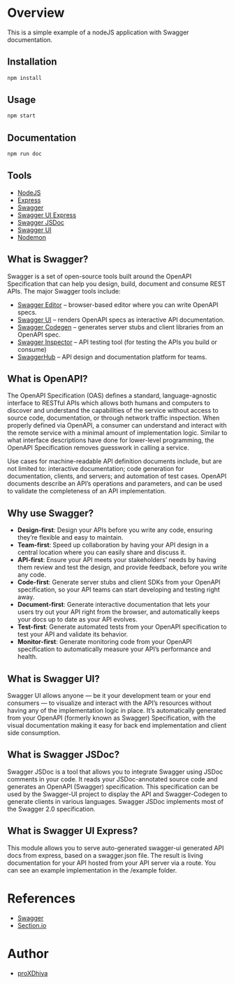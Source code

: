 # Overview

This is a simple example of a nodeJS application with Swagger documentation.

## Installation

```bash
npm install
```

## Usage

```bash
npm start
```

## Documentation

```bash
npm run doc
```

## Tools

- [NodeJS](https://nodejs.org/en/)
- [Express](https://expressjs.com/)
- [Swagger](https://swagger.io/)
- [Swagger UI Express](https://www.npmjs.com/package/swagger-ui-express)
- [Swagger JSDoc](https://www.npmjs.com/package/swagger-jsdoc)
- [Swagger UI](https://swagger.io/tools/swagger-ui/)
- [Nodemon](https://www.npmjs.com/package/nodemon)

## What is Swagger?

Swagger is a set of open-source tools built around the OpenAPI Specification that can help you design, build, document and consume REST APIs. The major Swagger tools include:

- [Swagger Editor](https://swagger.io/tools/swagger-editor/) – browser-based editor where you can write OpenAPI specs.
- [Swagger UI](https://swagger.io/tools/swagger-ui/) – renders OpenAPI specs as interactive API documentation.
- [Swagger Codegen](https://swagger.io/tools/swagger-codegen/) – generates server stubs and client libraries from an OpenAPI spec.
- [Swagger Inspector](https://swagger.io/tools/swagger-inspector/) – API testing tool (for testing the APIs you build or consume)
- [SwaggerHub](https://swagger.io/tools/swaggerhub/) – API design and documentation platform for teams.

## What is OpenAPI?

The OpenAPI Specification (OAS) defines a standard, language-agnostic interface to RESTful APIs which allows both humans and computers to discover and understand the capabilities of the service without access to source code, documentation, or through network traffic inspection. When properly defined via OpenAPI, a consumer can understand and interact with the remote service with a minimal amount of implementation logic. Similar to what interface descriptions have done for lower-level programming, the OpenAPI Specification removes guesswork in calling a service.

Use cases for machine-readable API definition documents include, but are not limited to: interactive documentation; code generation for documentation, clients, and servers; and automation of test cases. OpenAPI documents describe an API’s operations and parameters, and can be used to validate the completeness of an API implementation.

## Why use Swagger?

- **Design-first**: Design your APIs before you write any code, ensuring they’re flexible and easy to maintain.
- **Team-first**: Speed up collaboration by having your API design in a central location where you can easily share and discuss it.
- **API-first**: Ensure your API meets your stakeholders’ needs by having them review and test the design, and provide feedback, before you write any code.
- **Code-first**: Generate server stubs and client SDKs from your OpenAPI specification, so your API teams can start developing and testing right away.
- **Document-first**: Generate interactive documentation that lets your users try out your API right from the browser, and automatically keeps your docs up to date as your API evolves.
- **Test-first**: Generate automated tests from your OpenAPI specification to test your API and validate its behavior.
- **Monitor-first**: Generate monitoring code from your OpenAPI specification to automatically measure your API’s performance and health.

## What is Swagger UI?

Swagger UI allows anyone — be it your development team or your end consumers — to visualize and interact with the API’s resources without having any of the implementation logic in place. It’s automatically generated from your OpenAPI (formerly known as Swagger) Specification, with the visual documentation making it easy for back end implementation and client side consumption.

## What is Swagger JSDoc?

Swagger JSDoc is a tool that allows you to integrate Swagger using JSDoc comments in your code. It reads your JSDoc-annotated source code and generates an OpenAPI (Swagger) specification. This specification can be used by the Swagger-UI project to display the API and Swagger-Codegen to generate clients in various languages. Swagger JSDoc implements most of the Swagger 2.0 specification.

## What is Swagger UI Express?

This module allows you to serve auto-generated swagger-ui generated API docs from express, based on a swagger.json file. The result is living documentation for your API hosted from your API server via a route. You can see an example implementation in the /example folder.

# References

- [Swagger](https://swagger.io/)
- [Section.io](https://www.section.io/engineering-education/documenting-node-js-rest-api-using-swagger/)

# Author

- [proXDhiya](https://www.github.com/proXDhiya)
